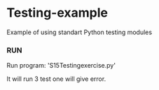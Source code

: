 # Testing-example
Example of using standart Python testing modules 

### RUN 

Run program:  'S15Testingexercise.py'

It will run 3 test one will give error. 
